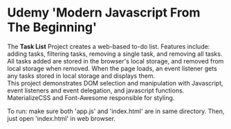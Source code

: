 # Udemy 'Modern Javascript From The Beginning'

The **Task List** Project creates a web-based to-do list. 
Features include: adding tasks, filtering tasks, removing a single task, and removing all tasks.
All tasks added are stored in the browser's local storage, and removed from local storage when removed. When the page loads, an event listener gets any tasks stored in local storage and displays them.   
This project demonstrates DOM selection and manipulation with Javascript, event listeners and event delegation, and javascript functions. MaterializeCSS and Font-Awesome responsible for styling. 

To run: make sure both 'app.js' and 'index.html' are in same directory.  Then, just open 'index.html' in web browser. 
